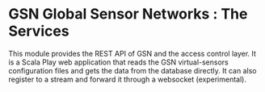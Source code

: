 # GSN Global Sensor Networks : The Services

This module provides the REST API of GSN and the access control layer. 
It is a Scala Play web application that reads 
the GSN virtual-sensors configuration files and gets the data from the database directly. 
It can also register to a stream and forward it through a websocket (experimental). 

